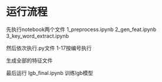 # 运行流程

先执行notebook两个文件 
1_preprocess.ipynb
2_gen_feat.ipynb
3_key_word_extract.ipynb

然后依次执行.py文件
1-17按编号执行

生成全部的特征文件

最后运行
lgb_final.ipynb 训练lgb模型